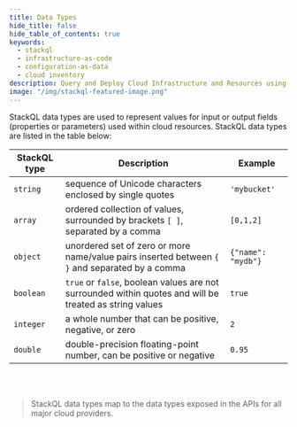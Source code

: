 ```yaml
---
title: Data Types
hide_title: false
hide_table_of_contents: true
keywords:
  - stackql
  - infrastructure-as-code
  - configuration-as-data
  - cloud inventory
description: Query and Deploy Cloud Infrastructure and Resources using SQL
image: "/img/stackql-featured-image.png"
---
```


StackQL data types are used to represent values for input or output fields (properties or parameters) used within cloud resources.  StackQL data types are listed in the table below:

| StackQL type | Description | Example |
|--|--|--|
| `string` | sequence of Unicode characters enclosed by single quotes | `'mybucket'` |
| `array` | ordered collection of values, surrounded by brackets `[ ]`, separated by a comma | `[0,1,2]` |
| `object` | unordered set of zero or more name/value pairs inserted between `{ }` and separated by a comma | `{"name": "mydb"}` |
| `boolean` | `true` or `false`, boolean values are not surrounded within quotes and will be treated as string values | `true` |
| `integer` | a whole number that can be positive, negative, or zero | `2` |
| `double` | double-precision floating-point number, can be positive or negative | `0.95` |
&nbsp;  
&nbsp;  
> StackQL data types map to the data types exposed in the APIs for all major cloud providers.